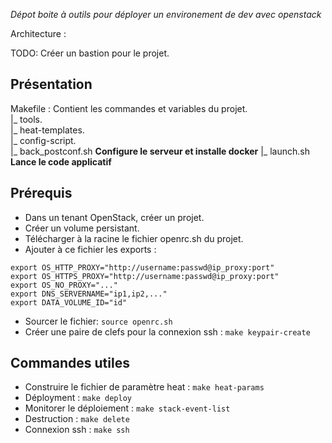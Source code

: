 _Dépot boite à outils pour déployer un environement de dev avec openstack_

Architecture :

TODO: Créer un bastion pour le projet.


## Présentation
 Makefile : Contient les commandes et variables du projet.<br />
 |_ tools.<br />
 |_ heat-templates.<br />
  |_ config-script.<br />
    |_ back_postconf.sh **Configure le serveur et installe docker**
    |_ launch.sh **Lance le code applicatif**

## Prérequis
 - Dans un tenant OpenStack, créer un projet.
 - Créer un volume persistant.
 - Télécharger à la racine le fichier openrc.sh du projet.
 - Ajouter à ce fichier les exports :
 ```export BASTION_INFRA_IP="ip_bastion"
 export OS_HTTP_PROXY="http://username:passwd@ip_proxy:port"
 export OS_HTTPS_PROXY="http://username:passwd@ip_proxy:port"
 export OS_NO_PROXY="..."
 export DNS_SERVERNAME="ip1,ip2,..."
 export DATA_VOLUME_ID="id"
 ```
 - Sourcer le fichier: `source openrc.sh`
 - Créer une paire de clefs pour la connexion ssh : `make keypair-create`

## Commandes utiles
 - Construire le fichier de paramètre heat : `make heat-params`
 - Déployment : `make deploy`
 - Monitorer le déploiement : `make stack-event-list`
 - Destruction : `make delete`
 - Connexion ssh : `make ssh`
